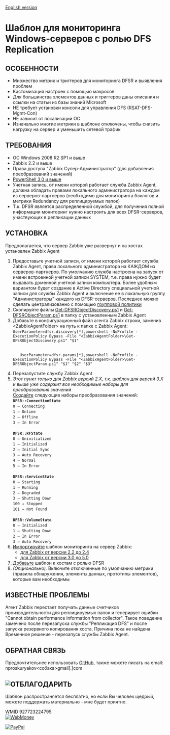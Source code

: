 <a href="README.md">English version</a>
<h1>Шаблон для мониторинга Windows-серверов с ролью DFS Replication</h1>

<h2>ОСОБЕННОСТИ</h2>
<ul>
 <li>Множество метрик и триггеров для мониторинга DFSR и выявления проблем</li>
 <li>Кастомизация настроек с помощью макросов</li>
 <li>Для большинства элементов данных и триггеров даны описания и ссылки на статьи из базы знаний Microsoft</li>
 <li>НЕ требует установки консоли для управления DFS (RSAT-DFS-Mgmt-Con)</li>
 <li>НЕ зависит от локализации ОС</li>
 <li>Изначально многие метрики в шаблоне отключены, чтобы снизить нагрузку на сервер и уменьшить сетевой трафик</li>
</ul> 

<h2>ТРЕБОВАНИЯ</h2>
<ul>
 <li>ОС Windows 2008 R2 SP1 и выше</li>
 <li>Zabbix 2.2 и выше</li>
 <li>Права доступа "Zabbix Супер-Администратор" (для добавления преобразований значений)</li>
 <li><a href="https://docs.microsoft.com/ru-ru/powershell/scripting/windows-powershell/install/installing-windows-powershell?view=powershell-5.1">PowerShell 3.0 и выше</a></li>
 <li>Учетная запись, от имени которой работает служба Zabbix Agent, должна обладать правами локального администратора на каждом из серверов-партнеров (необходимо для мониторинга бэклогов и метрики Redundancy для реплицируемых папок)</li>
 <li>Т.к. DFSR является распределенной службой, для получения полной информации мониторинг нужно настроить для всех DFSR-серверов, участвующих в репликации данных</li>
</ul>

<h2>УСТАНОВКА</h2>
Предполагается, что сервер Zabbix уже развернут и на хостах установлен Zabbix Agent
<ol>
 <li>Предоставьте учетной записи, от имени которой работает служба Zabbix Agent, права локального администратора на КАЖДОМ из серверов-партнеров. По умолчанию служба настроена на запуск от имени встроенной учетной записи SYSTEM, т.е. права нужно будет выдавать доменной учетной записи компьютера. Более удобным вариантом будет создание в Active Directory специальной учетной записи для службы Zabbix Agent и включение ее в локальную группу "Администраторы" каждого из DFSR-серверов. Последнее можно сделать централизованно с помощью <a href="https://windowsnotes.ru/windows-server-2008/dobavlyaem-domennyx-polzovatelej-v-lokalnuyu-gruppu-bezopasnosti/">групповой политики</a>
 </li>
 <li>Скопируйте файлы <a href="https://github.com/perlestius/Zabbix_Templates/blob/master/DFSR/Get-DFSRObjectDiscovery.ps1">Get-DFSRObjectDiscovery.ps1</a> и <a href="https://github.com/perlestius/Zabbix_Templates/blob/master/DFSR/Get-DFSRObjectParam.ps1">Get-DFSRObjectParam.ps1</a> в папку с установленным Zabbix Agent</li>
 <li>Добавьте в конфигурационный файл агента Zabbix строки, заменив &lt;ZabbixAgentFolder&gt; на путь к папке с Zabbix Agent:
  <br>
  <code>UserParameter=dfsr.discovery[*],powershell -NoProfile -ExecutionPolicy Bypass -File "&lt;ZabbixAgentFolder&gt;\Get-DFSRObjectDiscovery.ps1" "$1"
  </code>
  <br>
  <code>
   UserParameter=dfsr.params[*],powershell -NoProfile -ExecutionPolicy Bypass -File "&lt;ZabbixAgentFolder&gt;\Get-DFSRObjectParam.ps1" "$1" "$2" "$3"
   </code>
 </li>
 <li>Перезапустите службу Zabbix Agent</li>
 <li><i>Этот пункт только для Zabbix версий 2.X, т.к. шаблон для версий 3.X и выше уже содержит все необходимые наборы для преобразования значений</i>
  <br>
  <a href="https://www.zabbix.com/documentation/2.2/ru/manual/config/items/mapping">Создайте</a> следующие наборы преобразования значений:<br>
  <code><b>DFSR::ConnectionState</b></code><br>
  <code>0 ⇒ Connecting</code><br>
  <code>1 ⇒ Online</code><br>
  <code>2 ⇒ Offline</code><br>
  <code>3 ⇒ In Error</code><br>
  <br>
  <code><b>DFSR::RFState</b></code><br>
  <code>0 ⇒ Uninitialized</code><br>
  <code>1 ⇒ Initialized</code><br>
  <code>2 ⇒ Initial Sync</code><br>
  <code>3 ⇒ Auto Recovery</code><br>
  <code>4 ⇒ Normal</code><br>
  <code>5 ⇒ In Error</code><br>
  <br>
  <code><b>DFSR::ServiceState</b></code><br>
  <code>0 ⇒ Starting</code><br>
  <code>1 ⇒ Running</code><br>
  <code>2 ⇒ Degraded</code><br>
  <code>3 ⇒ Shutting Down</code><br>
  <code>100 ⇒ Stopped</code><br>
  <code>101 ⇒ Not Found</code><br>
  <br>
  <code><b>DFSR::VolumeState</b></code><br>
  <code>0 ⇒ Initialized</code><br>
  <code>1 ⇒ Shutting Down</code><br>
  <code>2 ⇒ In Error</code><br>
  <code>3 ⇒ Auto Recovery</code><br>
 </li>

<li><a href="https://www.zabbix.com/documentation/current/ru/manual/xml_export_import/templates#%D0%B8%D0%BC%D0%BF%D0%BE%D1%80%D1%82">Импортируйте</a> шаблон мониторинга на сервер Zabbix:
 <ul>
  <li><a href="https://github.com/perlestius/Zabbix_Templates/blob/master/DFSR/Template_App_DFSR_v1.0.3_ZBX_2.2-2.4.xml">для Zabbix от версии 2.2 до 2.4</a></li>
  <li><a href="https://github.com/perlestius/Zabbix_Templates/blob/master/DFSR/Template_App_DFSR_v1.0.3_ZBX_3.0-5.0.xml">для Zabbix от версии 3.0 до 5.0</a></li>
 </ul> 
 </li>
 <li><a href="https://www.zabbix.com/documentation/current/ru/manual/config/hosts/host">Добавьте</a> шаблон к хостам с ролью DFSR</li>
 <li><i>(Опционально).</i> Включите отключенные по умолчанию метрики (правила обнаружения, элементы данных, прототипы элементов), которые вам необходимы</li>
</ol>

<h2>ИЗВЕСТНЫЕ ПРОБЛЕМЫ</h2>
Агент Zabbix перестает получать данные счетчиков производительности для реплицируемых папок и генерирует ошибки "Cannot obtain performance information from collector". Такое поведение замечено после перезапуска службы "Репликация DFS" и после запуска резервного копирования хоста. Причина пока не найдена. Временное решение - перезапуск службы Zabbix Agent.

<h2>ОБРАТНАЯ СВЯЗЬ</h2>
Предпочтительнее использовать <a href="https://github.com/perlestius/Zabbix_Templates/tree/master/DFSR">GitHub</a>, также можете писать на email: nproskuryakov<собака>gmail[.]com

<h2><img src="https://habrastorage.org/webt/-r/ah/ki/-rahkiabxlu7qekpm5kzibbdumm.png" alt="ОТБЛАГОДАРИТЬ"/></h2>
<p>Шаблон распространяется бесплатно, но если Вы человек щедрый, можете поддержать материально - мне будет приятно.</p>
<p>WMID 927723224795<br><a href="https://pay.web.money/927723224795"</a><img src="https://www.webmoney.ru/img/icons/88x31_wm_blue.png" alt="WebMoney"></a></p>

<p><a href="https://www.paypal.com/cgi-bin/webscr?cmd=_donations&business=nproskuryakov@gmail.com&item_name=Thanks for DFSR Zabbix Template&no_shipping=1&no_note=1&tax=0&currency_code=USD&lc=US&bn=PP_DonationsBF" &target="_self"</a><img src="https://www.paypalobjects.com/digitalassets/c/website/marketing/apac/C2/logos-buttons/optimize/26_Grey_PayPal_Pill_Button.png" alt="PayPal"></a></p>
